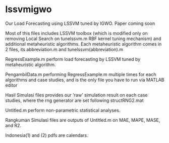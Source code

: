 # lssvmigwo
Our Load Forecasting using LSSVM tuned by IGWO. Paper coming soon

Most of this files includes LSSVM toolbox (which is modified only on removing Local Search on tunelssvm.m RBF kernel tuning mechanism) and additional metaheuristic algorithms. Each metaheuristic algorithm comes in 2 files, its abbreviation.m and tunelssvm(abbreviation).m

RegressExample.m perform load forecasting by LSSVM tuned by metaheuristic algorithm.

PengambilData.m performing RegressExample.m multiple times for each algorithms and case studies, and is the only file you have to run via MATLAB editor

Hasil Simulasi files provides our 'raw' simulation result on each case studies, where the rng generator are set following structRNG2.mat

Untitled.m perform non-parametric statistical analyses.

Rangkuman Simulasi files are outputs of Untitled.m on MAE, MAPE, MASE, and R2.

Indonesia(1) and (2) pdfs are calendars. 
